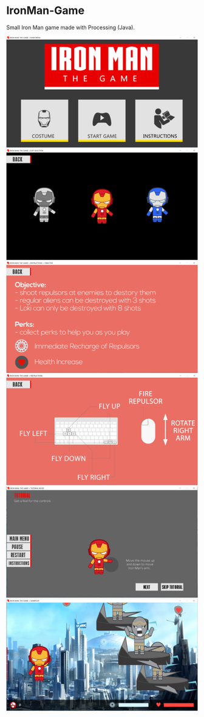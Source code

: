 # IronMan-Game
Small Iron Man game made with Processing (Java). 

<img src="/screencaps/Main-menu.PNG">
<img src="/screencaps/Costume-menu.PNG">
<img src="/screencaps/Objective-menu.PNG">
<img src="/screencaps/Instructions-menu.PNG">
<img src="/screencaps/Tutorial Menu.PNG">
<img src="/screencaps/Game-mode.PNG">

